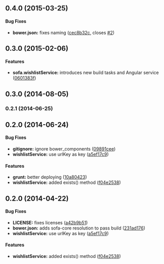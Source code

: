 ## 0.4.0 (2015-03-25)


#### Bug Fixes

* **bower.json:** fixes naming ([cec8b32c](https://github.com/sofa/sofa-wishlist-service/commit/cec8b32c6fbde1b0892d822584200caafcdd121f), closes [#2](https://github.com/sofa/sofa-wishlist-service/issues/2))


## 0.3.0 (2015-02-06)


#### Features

* **sofa.wishlistService:** introduces new build tasks and Angular service ([0601383f](https://github.com/sofa/sofa-wishlist-service/commit/0601383f77dc856343ef5662d2ef5532ec1a9a18))


<a name="0.3.0"></a>
## 0.3.0 (2014-08-05)


<a name="0.2.1"></a>
### 0.2.1 (2014-06-25)


<a name="0.2.0"></a>
## 0.2.0 (2014-06-24)


#### Bug Fixes

* **gitignore:** ignore bower_components ([09891cee](https://github.com/sofa/sofa-wishlist-service/commit/09891ceebc29a921ee203e95d26951ca39d7be58))
* **wishlistService:** use urlKey as key ([a5ef17c9](https://github.com/sofa/sofa-wishlist-service/commit/a5ef17c9adc3c3a1e5f48d8a52fc48b1daed016e))


#### Features

* **grunt:** better deploying ([10a80423](https://github.com/sofa/sofa-wishlist-service/commit/10a804238befff7e9c18f995332e72d43d93bdcd))
* **wishlistService:** added exists() method ([f04e2538](https://github.com/sofa/sofa-wishlist-service/commit/f04e2538c3b29cd656d2cc4d1aba5b3aacfa26d9))


<a name="0.2.0"></a>
## 0.2.0 (2014-04-22)


#### Bug Fixes

* **LICENSE:** fixes licenses ([a42b9b51](https://github.com/sofa/sofa-wishlist-service/commit/a42b9b51a73580368a8aace6edd95f6338cb0d11))
* **bower.json:** adds sofa-core resolution to pass build ([231ad176](https://github.com/sofa/sofa-wishlist-service/commit/231ad176ab16e814e92a5e2e841c2295cca3f041))
* **wishlistService:** use urlKey as key ([a5ef17c9](https://github.com/sofa/sofa-wishlist-service/commit/a5ef17c9adc3c3a1e5f48d8a52fc48b1daed016e))


#### Features

* **wishlistService:** added exists() method ([f04e2538](https://github.com/sofa/sofa-wishlist-service/commit/f04e2538c3b29cd656d2cc4d1aba5b3aacfa26d9))

